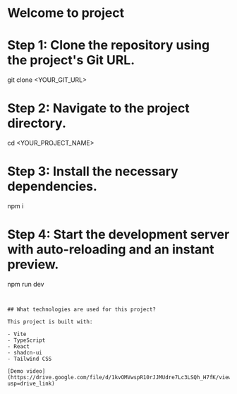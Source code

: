 # Welcome to project


# Step 1: Clone the repository using the project's Git URL.
git clone <YOUR_GIT_URL>

# Step 2: Navigate to the project directory.
cd <YOUR_PROJECT_NAME>

# Step 3: Install the necessary dependencies.
npm i

# Step 4: Start the development server with auto-reloading and an instant preview.
npm run dev
```


## What technologies are used for this project?

This project is built with:

- Vite
- TypeScript
- React
- shadcn-ui
- Tailwind CSS

[Demo video](https://drive.google.com/file/d/1kvOMVwspR10rJJMUdre7Lc3LSQh_H7fK/view?usp=drive_link)
